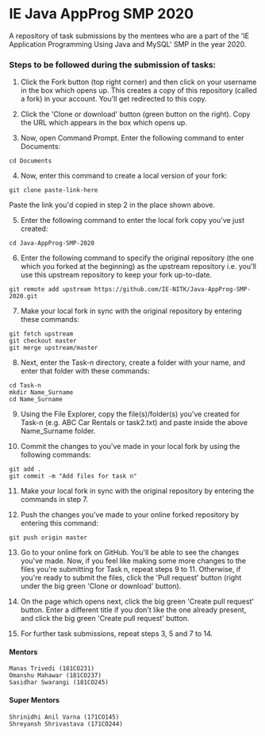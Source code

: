 # IE Java AppProg SMP 2020
A repository of task submissions by the mentees who are a part of the 'IE Application Programming Using Java and MySQL' SMP in the year 2020.

### Steps to be followed during the submission of tasks:

1. Click the Fork button (top right corner) and then click on your username in the box which opens up. This creates a copy of this repository (called a fork) in your account. You'll get redirected to this copy.

2. Click the 'Clone or download' button (green button on the right). Copy the URL which appears in the box which opens up.

3. Now, open Command Prompt. Enter the following command to enter Documents:
```
cd Documents
```
4. Now, enter this command to create a local version of your fork:
```
git clone paste-link-here
```
Paste the link you'd copied in step 2 in the place shown above.

5. Enter the following command to enter the local fork copy you've just created:
```
cd Java-AppProg-SMP-2020
```
6. Enter the following command to specify the original repository (the one which you forked at the beginning) as the upstream repository i.e. you'll use this upstream repository to keep your fork up-to-date.
```
git remote add upstream https://github.com/IE-NITK/Java-AppProg-SMP-2020.git
```
7. Make your local fork in sync with the original repository by entering these commands:
```
git fetch upstream
git checkout master
git merge upstream/master
```
8. Next, enter the Task-n directory, create a folder with your name, and enter that folder with these commands:
```
cd Task-n
mkdir Name_Surname
cd Name_Surname
```
9. Using the File Explorer, copy the file(s)/folder(s) you've created for Task-n (e.g. ABC Car Rentals or task2.txt) and paste inside the above Name_Surname folder.

10.  Commit the changes to you've made in your local fork by using the following commands:
```
git add .
git commit -m "Add files for task n"
```
11. Make your local fork in sync with the original repository by entering the commands in step 7.

12. Push the changes you've made to your online forked repository by entering this command:
```
git push origin master
```
13. Go to your online fork on GitHub. You'll be able to see the changes you've made. Now, if you feel like making some more changes to the files you're submitting for Task n, repeat steps 9 to 11. Otherwise, if you're ready to submit the files, click the 'Pull request' button (right under the big green 'Clone or download' button).

14. On the page which opens next, click the big green 'Create pull request' button. Enter a different title if you don't like the one already present, and click the big green 'Create pull request' button.

15. For further task submissions, repeat steps 3, 5 and 7 to 14.

#### Mentors
```
Manas Trivedi (181CO231)  
Omanshu Mahawar (181CO237)  
Sasidhar Swarangi (181CO245)
```

#### Super Mentors
```
Shrinidhi Anil Varna (171CO145)  
Shreyansh Shrivastava (171CO244)
